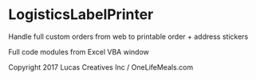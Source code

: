 # LogisticsLabelPrinter
Handle full custom orders from web to printable order + address stickers

Full code modules from Excel VBA window

Copyright 2017 Lucas Creatives Inc / OneLifeMeals.com
